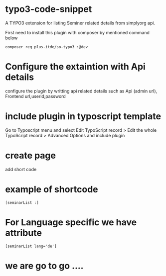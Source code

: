 # typo3-code-snippet
A TYPO3 extension for listing Seminer related details from simplyorg api.

First need to install this plugin with  composer by mentioned command below 

```
composer req plus-itde/so-typo3 :@dev
```

# Configure the extaintion with Api details  

configure the plugin by writting api related details such as Api (admin url), Frontend url,userid,password

# include plugin in typoscript template
Go to Typoscript menu and select Edit TypoScript record > Edit the whole TypoScript record > Advanced Options and include plugin 

# create page 
add short code 

# example of shortcode 

```
[seminarList :] 
```
# For Language specific we have attribute 
```
[seminarList lang='de'] 
```

# we are go to go ....






